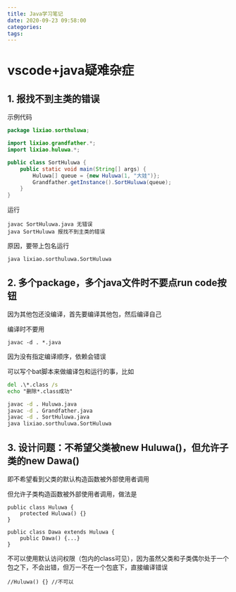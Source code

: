 ```yaml
---
title: Java学习笔记
date: 2020-09-23 09:58:00
categories:
tags:
---
```




# vscode+java疑难杂症

## 1. 报找不到主类的错误

示例代码

```java
package lixiao.sorthuluwa;

import lixiao.grandfather.*;
import lixiao.huluwa.*;

public class SortHuluwa {
    public static void main(String[] args) {
        Huluwa[] queue = {new Huluwa(1, "大娃")};
        Grandfather.getInstance().SortHuluwa(queue);
    }
}
```

运行

```
javac SortHuluwa.java 无错误
java SortHuluwa 报找不到主类的错误
```

原因，要带上包名运行

```
java lixiao.sorthuluwa.SortHuluwa
```



## 2. 多个package，多个java文件时不要点run code按钮

因为其他包还没编译，首先要编译其他包，然后编译自己

编译时不要用

```
javac -d . *.java
```

因为没有指定编译顺序，依赖会错误



可以写个bat脚本来做编译包和运行的事，比如

```bat
del .\*.class /s
echo "删除*.class成功"

javac -d . Huluwa.java
javac -d . Grandfather.java
javac -d . SortHuluwa.java
java lixiao.sorthuluwa.SortHuluwa

```



## 3. 设计问题：不希望父类被new Huluwa()，但允许子类的new Dawa()

即不希望看到父类的默认构造函数被外部使用者调用

但允许子类构造函数被外部使用者调用，做法是

```
public class Huluwa {
	protected Huluwa() {}
}
```

```
public class Dawa extends Huluwa {
	public Dawa() {...}
}
```

不可以使用默认访问权限（包内的class可见），因为虽然父类和子类偶尔处于一个包之下，不会出错，但万一不在一个包底下，直接编译错误

```
//Huluwa() {} //不可以
```

